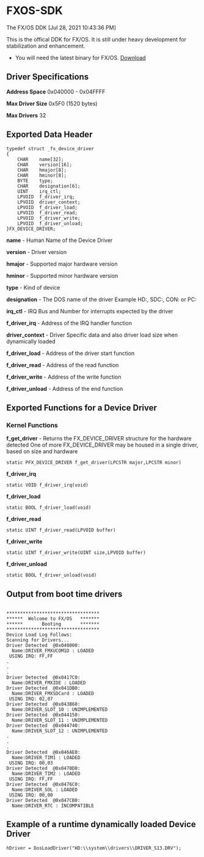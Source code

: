 # FXOS-SDK
The FX/OS DDK [Jul 28, 2021 10:43:36 PM] 

This is the offical DDK for FX/OS.  It is still under heavy development for stabilization and enhancement.

* You will need the latest binary for FX/OS. [Download](https://github.com/mrhadden/FXOSBinary)

## Driver Specifications

**Address Space** 	0x040000 - 0x04FFFF

**Max Driver Size** 0x5F0 (1520 bytes) 

**Max Drivers** 	32


## Exported Data Header

```
typedef struct _fx_device_driver
{
	CHAR    name[32];
	CHAR    version[16];
	CHAR    hmajor[8];
	CHAR    hminor[8];
	BYTE    type;
	CHAR	designation[6];
	UINT	irq_ctl;
	LPVOID	f_driver_irq;
	LPVOID  driver_context;
	LPVOID  f_driver_load;
	LPVOID  f_driver_read;
	LPVOID  f_driver_write;
	LPVOID  f_driver_unload;
}FX_DEVICE_DRIVER;

```

**name** - Human Name of the Device Driver
	
**version** - Driver version
	
**hmajor** - Supported major hardware version
	
**hminor** - Supported minor hardware version
	
**type** - Kind of device
	
**designation** - The DOS name of the driver
Example HD:, SDC:, CON: or PC:
	
**irq_ctl**	- IRQ Bus and Number for interrupts expected by the driver
	
**f_driver_irq** - Address of the IRQ handler function
	
**driver_context** - Driver Specific data and also driver load size when dynamically loaded 
	
**f_driver_load** - Address of the driver start function
	
**f_driver_read** - Address of the read function		 
	
**f_driver_write** - Address of the write function
	
**f_driver_unload** - Address of the end function


## Exported Functions for a Device Driver
### Kernel Functions

**f_get_driver** - Returns the FX_DEVICE_DRIVER structure for the hardware detected
One of more FX_DEVICE_DRIVER may be housed in a single driver, based on size and hardware
```
static PFX_DEVICE_DRIVER f_get_driver(LPCSTR major,LPCSTR minor)
```

**f_driver_irq**
```
static VOID f_driver_irq(void)
```	
	
**f_driver_load**
```
static BOOL f_driver_load(void)
```	
	
**f_driver_read**		
```
static UINT f_driver_read(LPVOID buffer)
```	
	
**f_driver_write**
```
static UINT f_driver_write(UINT size,LPVOID buffer)
```
	
**f_driver_unload**

```
static BOOL f_driver_unload(void)
```
## Output from boot time drivers
```

**********************************
******  Welcome to FX/OS   *******
******       Booting       *******
**********************************
Device Load Log Follows:
Scanning for Drivers...
Driver Detected  @0x040000:
  Name:DRIVER_FMXUCOM1D : LOADED
 USING IRQ: FF,FF
.
.
.
Driver Detected  @0x0417C0:
  Name:DRIVER_FMXIDE : LOADED
Driver Detected  @0x041DB0:
  Name:DRIVER_FMXSDCard : LOADED
 USING IRQ: 02,07
Driver Detected  @0x043B60:
  Name:DRIVER_SLOT_10 : UNIMPLEMENTED
Driver Detected  @0x044150:
  Name:DRIVER_SLOT_11 : UNIMPLEMENTED
Driver Detected  @0x044740:
  Name:DRIVER_SLOT_12 : UNIMPLEMENTED
.
.
.
Driver Detected  @0x046AE0:
  Name:DRIVER_TIM1 : LOADED
 USING IRQ: 00,03
Driver Detected  @0x0470D0:
  Name:DRIVER_TIM2 : LOADED
 USING IRQ: FF,FF
Driver Detected  @0x0476C0:
  Name:DRIVER_SOL : LOADED
 USING IRQ: 00,00
Driver Detected  @0x047CB0:
  Name:DRIVER_RTC : INCOMPATIBLE
```

## Example of a runtime dynamically loaded Device Driver
```
hDriver = DosLoadDriver("HD:\\system\\drivers\\DRIVER_S13.DRV");
```
